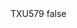 <?xml version="1.0" encoding="UTF-8"?>
<CustomMetadata xmlns="http://soap.sforce.com/2006/04/metadata">
    <label>TXU579</label>
    <protected>false</protected>
</CustomMetadata>
